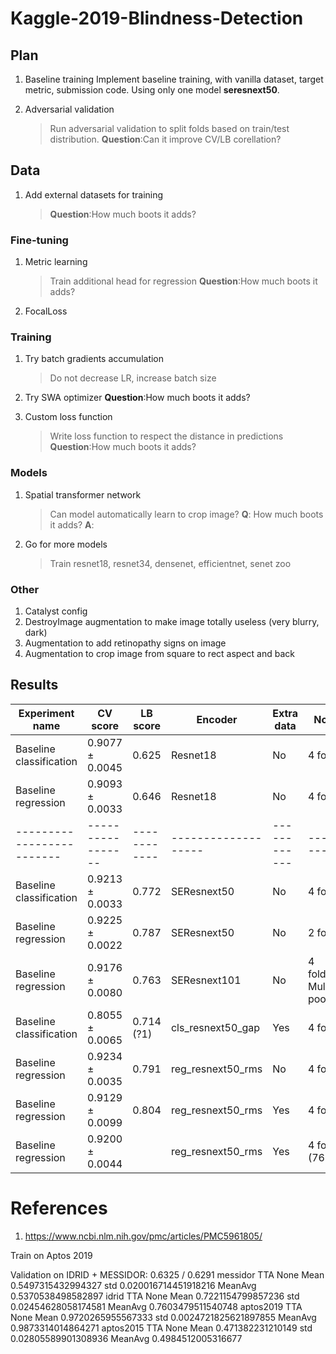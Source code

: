 # Kaggle-2019-Blindness-Detection

## Plan

1. Baseline training
Implement baseline training, with vanilla dataset, target metric, submission code.
Using only one model **seresnext50**.

1. Adversarial validation
    > Run adversarial validation to split folds based on train/test distribution. 
    **Question**:Can it improve CV/LB corellation? 

## Data

1. Add external datasets for training
    > **Question**:How much boots it adds? 


### Fine-tuning
1. Metric learning
    > Train additional head for regression
    **Question**:How much boots it adds? 

1. FocalLoss

### Training
1. Try batch gradients accumulation
    > Do not decrease LR, increase batch size

1. Try SWA optimizer
    **Question**:How much boots it adds? 

1. Custom loss function
    > Write loss function to respect the distance in predictions
      **Question**:How much boots it adds? 

### Models

1. Spatial transformer network
    > Can model automatically learn to crop image?
    **Q**: How much boots it adds? 
    **A**: 

1. Go for more models
    > Train resnet18, resnet34, densenet, efficientnet, senet zoo

### Other

1. Catalyst config
1. DestroyImage augmentation to make image totally useless (very blurry, dark)
2. Augmentation to add retinopathy signs on image
3. Augmentation to crop image from square to rect aspect and back 

## Results

| Experiment name         | CV score        | LB score   | Encoder           | Extra data | Note    |
|-------------------------|-----------------|------------|-------------------|------------|---------|
| Baseline classification | 0.9077 ± 0.0045 | 0.625      | Resnet18          | No         | 4 folds |
| Baseline regression     | 0.9093 ± 0.0033 | 0.646      | Resnet18          | No         | 4 folds |
|-------------------------|-----------------|------------|-------------------|------------|---------|
| Baseline classification | 0.9213 ± 0.0033 | 0.772      | SEResnext50       | No         | 4 folds |
| Baseline regression     | 0.9225 ± 0.0022 | 0.787      | SEResnext50       | No         | 2 folds |
| Baseline regression     | 0.9176 ± 0.0080 | 0.763      | SEResnext101      | No         | 4 folds, Multi-pooling |
| Baseline classification | 0.8055 ± 0.0065 | 0.714 (?1) | cls_resnext50_gap | Yes        | 4 folds |
| Baseline regression     | 0.9234 ± 0.0035 | 0.791      | reg_resnext50_rms | No         | 4 folds |
| Baseline regression     | 0.9129 ± 0.0099 | 0.804      | reg_resnext50_rms | Yes        | 4 folds |
| Baseline regression     | 0.9200 ± 0.0044 |            | reg_resnext50_rms | Yes        | 4 folds (768) |

# References

1. https://www.ncbi.nlm.nih.gov/pmc/articles/PMC5961805/

Train on Aptos 2019

Validation on IDRID + MESSIDOR: 0.6325 / 0.6291
messidor TTA None Mean 0.5497315432994327 std 0.020016714451918216 MeanAvg 0.5370538498582897
idrid TTA None Mean 0.7221154799857236 std 0.02454628058174581 MeanAvg 0.7603479511540748
aptos2019 TTA None Mean 0.9720265955567333 std 0.0024721825621897855 MeanAvg 0.9873314014864271
aptos2015 TTA None Mean 0.471382231210149 std 0.02805589901308936 MeanAvg 0.4984512005316677
